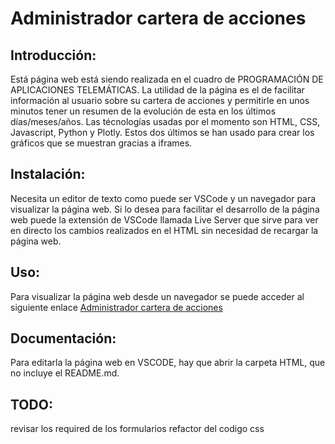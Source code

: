 # Administrador cartera de acciones

## Introducción:
Está página web está siendo realizada en el cuadro de PROGRAMACIÓN DE APLICACIONES TELEMÁTICAS. La utilidad de la página es el de facilitar información al usuario sobre su cartera de acciones y permitirle en unos minutos tener un resumen de la evolución de esta en los últimos días/meses/años. Las técnologías usadas por el momento son HTML, CSS, Javascript, Python y Plotly. Estos dos últimos se han usado para crear los gráficos que se muestran gracias a iframes.

## Instalación:
Necesita un editor de texto como puede ser VSCode y un navegador para visualizar la página web.
Si lo desea para facilitar el desarrollo de la página web puede la extensión de VSCode llamada Live Server que sirve para ver en directo los cambios realizados en el HTML sin necesidad de recargar la página web.

## Uso:
Para visualizar la página web desde un navegador se puede acceder al siguiente enlace [Administrador cartera de acciones](https://carlos-ag.github.io/Website/html/)

## Documentación:
Para editarla la página web en VSCODE, hay que abrir la carpeta HTML, que no incluye el README.md.


## TODO:
revisar los required de los formularios
refactor del codigo css
